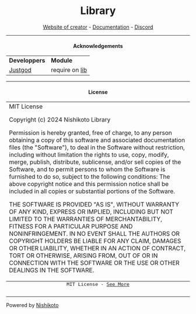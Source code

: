 <h1 align="center">Library</h1>
<p align="center"><a target="_blank" href="https://www.nishikoto.fr">Website of creator</a> - <a target="_blank" href="https://docs.nishikoto.fr">Documentation</a> - <a target="_blank" href="https://discord.nishikoto.fr">Discord</a></p>

---

<h4 align="center">Acknowledgements</h4>

<table>
    <tr>
        <td style="font-weight: bold;">Developpers</td>
        <td style="font-weight: bold;">Module</td>
    </tr>
    <tr>
        <td><a target="_blank" href="https://github.com/JustGodWork">Justgod</a></td>
        <td>require on <a target="_blank" href="https://github.com/JustGodWork/lib/blob/main/imports.lua#L37">lib</a></td>
    </tr>
</table>

---

<h4 align="center">License</h4>
<table align="ceter">
    <caption style="caption-side: bottom; font-family: monospace; font-size: 13px;">
        MIT License - <a target="_blank" href="https://spdx.org/licenses/MIT.html">See More</a>
    </caption>
    <tr>
      <td>
MIT License

Copyright (c) 2024 Nishikoto Library

Permission is hereby granted, free of charge, to any person obtaining a copy
of this software and associated documentation files (the "Software"), to deal
in the Software without restriction, including without limitation the rights
to use, copy, modify, merge, publish, distribute, sublicense, and/or sell
copies of the Software, and to permit persons to whom the Software is
furnished to do so, subject to the following conditions:
The above copyright notice and this permission notice shall be included in all
copies or substantial portions of the Software.

THE SOFTWARE IS PROVIDED "AS IS", WITHOUT WARRANTY OF ANY KIND, EXPRESS OR
IMPLIED, INCLUDING BUT NOT LIMITED TO THE WARRANTIES OF MERCHANTABILITY,
FITNESS FOR A PARTICULAR PURPOSE AND NONINFRINGEMENT. IN NO EVENT SHALL THE
AUTHORS OR COPYRIGHT HOLDERS BE LIABLE FOR ANY CLAIM, DAMAGES OR OTHER
LIABILITY, WHETHER IN AN ACTION OF CONTRACT, TORT OR OTHERWISE, ARISING FROM,
OUT OF OR IN CONNECTION WITH THE SOFTWARE OR THE USE OR OTHER DEALINGS IN THE
SOFTWARE.
        </td>
    </tr>
</table>

---

Powered by [Nishikoto](github.nishikoto.fr)